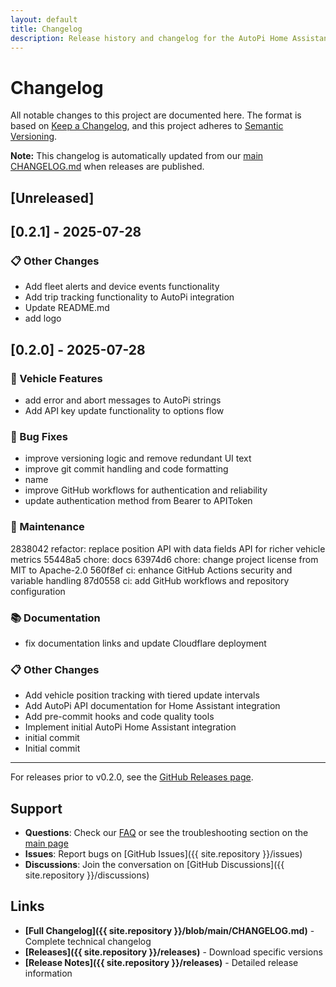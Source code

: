 ```yaml
---
layout: default
title: Changelog
description: Release history and changelog for the AutoPi Home Assistant Integration
---
```


# Changelog

All notable changes to this project are documented here. The format is based on [Keep a Changelog](https://keepachangelog.com/en/1.0.0/), and this project adheres to [Semantic Versioning](https://semver.org/spec/v2.0.0.html).

<div class="alert alert-info" role="alert">
  <i class="bi bi-info-circle me-2"></i>
  <strong>Note:</strong> This changelog is automatically updated from our <a href="{{ site.repository }}/blob/main/CHANGELOG.md">main CHANGELOG.md</a> when releases are published.
</div>


## [Unreleased]


## [0.2.1] - 2025-07-28


### 📋 Other Changes
- Add fleet alerts and device events functionality
- Add trip tracking functionality to AutoPi integration
- Update README.md
- add logo


## [0.2.0] - 2025-07-28


### 🚗 Vehicle Features
- add error and abort messages to AutoPi strings
- Add API key update functionality to options flow

### 🐛 Bug Fixes
- improve versioning logic and remove redundant UI text
- improve git commit handling and code formatting
- name
- improve GitHub workflows for authentication and reliability
- update authentication method from Bearer to APIToken

### 🧰 Maintenance
2838042 refactor: replace position API with data fields API for richer vehicle metrics
55448a5 chore: docs
63974d6 chore: change project license from MIT to Apache-2.0
560f8ef ci: enhance GitHub Actions security and variable handling
87d0558 ci: add GitHub workflows and repository configuration

### 📚 Documentation
- fix documentation links and update Cloudflare deployment

### 📋 Other Changes
- Add vehicle position tracking with tiered update intervals
- Add AutoPi API documentation for Home Assistant integration
- Add pre-commit hooks and code quality tools
- Implement initial AutoPi Home Assistant integration
- initial commit
- Initial commit


---

For releases prior to v0.2.0, see the [GitHub Releases page](https://github.com/rknightion/autopi-ha/releases).

## Support

- **Questions**: Check our [FAQ](faq) or see the troubleshooting section on the [main page](/)
- **Issues**: Report bugs on [GitHub Issues]({{ site.repository }}/issues)
- **Discussions**: Join the conversation on [GitHub Discussions]({{ site.repository }}/discussions)

## Links

- **[Full Changelog]({{ site.repository }}/blob/main/CHANGELOG.md)** - Complete technical changelog
- **[Releases]({{ site.repository }}/releases)** - Download specific versions
- **[Release Notes]({{ site.repository }}/releases)** - Detailed release information
